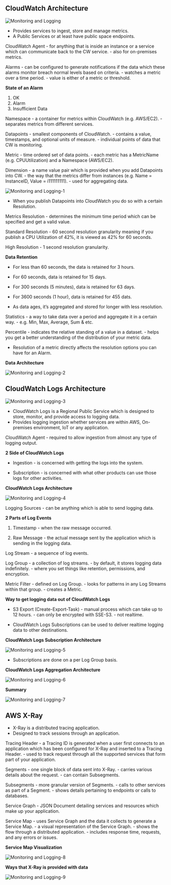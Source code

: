 ## CloudWatch Architecture

![Monitoring and Logging](images/Monitoring%20and%20Logging.png)

* Provides services to ingest, store and manage metrics.
* A Public Services or at least have public space endpoints.

CloudWatch Agent
	\- for anything that is inside an instance or a service which can communicate back to the CW service.
	\- also for on-premises metrics.

Alarms
	- can be configured to generate notifications if the data which these alarms monitor breach normal levels based on criteria.
	- watches a metric over a time period.
	- value is either of a metric or threshold.

**State of an Alarm**

1. OK
2. Alarm
3. Insufficient Data

Namespace
	- a container for metrics within CloudWatch (e.g. AWS/EC2).
	- separates metrics from different services.

Datapoints
	- smallest components of CloudWatch.
	- contains a value, timestamps, and optional units of measure.
	- individual points of data that CW is monitoring.

Metric
	- time ordered set of data points.
	- each metric has a MetricName (e.g. CPUUtilization) and a Namespace (AWS/EC2).

Dimension
	- a name value pair which is provided when you add Datapoints into CW.
	- the way that the metrics differ from instances (e.g. Name = InstanceID, Value = i111111111).
	- used for aggregating data.

![Monitoring and Logging-1](images/Monitoring%20and%20Logging-1.png)

* When you publish Datapoints into CloudWatch you do so with a certain Resolution.

Metrics Resolution
	- determines the minimum time period which can be specified and get a valid value.

Standard Resolution
	- 60 second resolution granularity meaning if you publish a CPU Utilization of 42%, it is viewed as 42% for 60 seconds.

High Resolution
	- 1 second resolution granularity.

**Data Retention**

* For less than 60 seconds, the data is retained for 3 hours.
* For 60 seconds, data is retained for 15 days.
* For 300 seconds (5 minutes), data is retained for 63 days.
* For 3600 seconds (1 hour), data is retained for 455 dats.

* As data ages, it’s aggregated and stored for longer with less resolution.

Statistics
	- a way to take data over a period and aggregate it in a certain way.
	- e.g. Min, Max, Average, Sum & etc.

Percentile
	- indicates the relative standing of a value in a dataset.
	- helps you get a better understanding of the distribution of your metric data.

* Resolution of a metric directly affects the resolution options you can have for an Alarm.

**Data Architecture**

![Monitoring and Logging-2](images/Monitoring%20and%20Logging-2.png)

## CloudWatch Logs Architecture

![Monitoring and Logging-3](images/Monitoring%20and%20Logging-3.png)

* CloudWatch Logs is a Regional Public Service which is designed to store, monitor, and provide access to logging data.
* Provides logging ingestion whether services are within AWS, On-premises environment, IoT or any application.

CloudWatch Agent
	- required to allow ingestion from almost any type of logging output.

**2 Side of CloudWatch Logs**

* Ingestion
	\- is concerned with getting the logs into the system.

* Subscription
	\- is concerned with what other products can use those logs for other activities.

**CloudWatch Logs Architecture**

![Monitoring and Logging-4](images/Monitoring%20and%20Logging-4.png)

Logging Sources
	- can be anything which is able to send logging data.

**2 Parts of Log Events**

1. Timestamp
	\- when the raw message occurred.

2. Raw Message
	\- the actual message sent by the application which is sending in the logging data.

Log Stream
	- a sequence of log events.

Log Group
	- a collection of log streams.
	- by default, it stores logging data indefinitely.
	- where you set things like retention, permissions, and encryption.

Metric Filter
	- defined on Log Group.
	- looks for patterns in any Log Streams within that group.
	- creates a Metric.

**Way to get logging data out of CloudWatch Logs**

* S3 Export (Create-Export-Task)
		- manual process which can take up to 12 hours.
		- can only be encrypted with SSE-S3.
		- not realtime.

* CloudWatch Logs Subscriptions can be used to deliver realtime logging data to other destinations.

**CloudWatch Logs Subscription Architecture**

![Monitoring and Logging-5](images/Monitoring%20and%20Logging-5.png)

* Subscriptions are done on a per Log Group basis.

**CloudWatch Logs Aggregation Architecture**

![Monitoring and Logging-6](images/Monitoring%20and%20Logging-6.png)

**Summary**

![Monitoring and Logging-7](images/Monitoring%20and%20Logging-7.png)

## AWS X-Ray

* X-Ray is a distributed tracing application.
* Designed to track sessions through an application.

Tracing Header
	- a Tracing ID is generated when a user first connects to an application which has been configured for X-Ray and inserted to a Tracing Header.
	- used to track request through all the supported services that form part of your application.

Segments
	- one single block of data sent into X-Ray.
	- carries various details about the request.
	- can contain Subsegments.

Subsegments
	- more granular version of Segments.
	- calls to other services as part of a Segment.
	- shows details pertaining to endpoints or calls to databases.

Service Graph
	- JSON Document detailing services and resources which make up your application.

Service Map
	- uses Service Graph and the data it collects to generate a Service Map.
	- a visual representation of the Service Graph.
	- shows the flow through a distributed application.
	- includes response time, requests, and any errors or issues.

**Service Map Visualization**

![Monitoring and Logging-8](images/Monitoring%20and%20Logging-8.png)

**Ways that X-Ray is provided with data**

![Monitoring and Logging-9](images/Monitoring%20and%20Logging-9.png)

